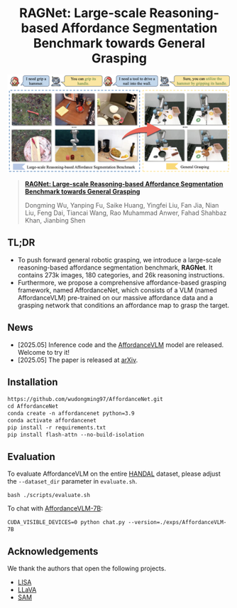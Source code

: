 <div align="center">
<h1>
<b>
RAGNet: Large-scale Reasoning-based Affordance Segmentation Benchmark towards General Grasping
</b>
</h1>
</div>

<p align="center"><img src="./imgs/AffordanceNet.png" width="800"/></p>


> **[RAGNet: Large-scale Reasoning-based Affordance Segmentation Benchmark towards General Grasping]()**
>
> Dongming Wu, Yanping Fu, Saike Huang, Yingfei Liu, Fan Jia, Nian Liu, Feng Dai, Tiancai Wang, Rao Muhammad Anwer, Fahad Shahbaz Khan, Jianbing Shen

## TL;DR
- To push forward general robotic grasping, we introduce a large-scale reasoning-based affordance segmentation benchmark, **RAGNet**.  It contains 273k images, 180 categories, and 26k reasoning instructions. 
- Furthermore, we propose a comprehensive affordance-based grasping framework, named AffordanceNet, which consists of a VLM (named AffordanceVLM) pre-trained on our massive affordance data and a grasping network that conditions an affordance map to grasp the target.

## News
- [2025.05] Inference code and the [AffordanceVLM](https://huggingface.co/Dongming97/AffordanceVLM) model are released. Welcome to try it!
- [2025.05] The paper is released at [arXiv]().

## Installation
```
https://github.com/wudongming97/AffordanceNet.git
cd AffordanceNet
conda create -n affordancenet python=3.9
conda activate affordancenet
pip install -r requirements.txt
pip install flash-attn --no-build-isolation
```

## Evaluation
To evaluate AffordanceVLM on the entire [HANDAL](https://github.com/NVlabs/HANDAL) dataset, please adjust the `--dataset_dir` parameter in `evaluate.sh`.
```
bash ./scripts/evaluate.sh
```

To chat with [AffordanceVLM-7B](https://huggingface.co/Dongming97/AffordanceVLM):
```
CUDA_VISIBLE_DEVICES=0 python chat.py --version=./exps/AffordanceVLM-7B
```



## Acknowledgements
We thank the authors that open the following projects. 
- [LISA](https://github.com/dvlab-research/LISA)
- [LLaVA](https://github.com/haotian-liu/LLaVA) 
- [SAM](https://github.com/facebookresearch/segment-anything)